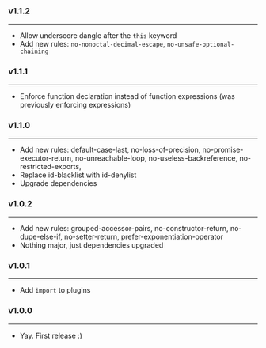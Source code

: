 ### v1.1.2

---

- Allow underscore dangle after the `this` keyword
- Add new rules: `no-nonoctal-decimal-escape`, `no-unsafe-optional-chaining`

### v1.1.1

---

- Enforce function declaration instead of function expressions (was previously enforcing expressions)

### v1.1.0

---

- Add new rules: default-case-last, no-loss-of-precision, no-promise-executor-return, no-unreachable-loop, no-useless-backreference, no-restricted-exports,
- Replace id-blacklist with id-denylist
- Upgrade dependencies

### v1.0.2

---

- Add new rules: grouped-accessor-pairs, no-constructor-return, no-dupe-else-if, no-setter-return, prefer-exponentiation-operator
- Nothing major, just dependencies upgraded

### v1.0.1

---

- Add `import` to plugins

### v1.0.0

---

- Yay. First release :)
